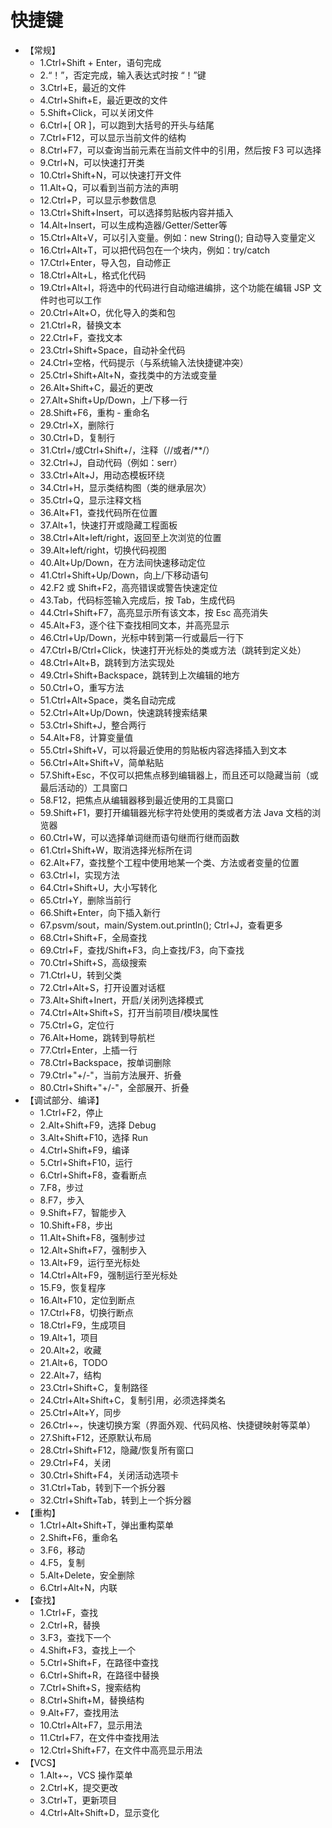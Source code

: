 # 快捷键

* 【常规】
    * 1.Ctrl+Shift + Enter，语句完成
    * 2.“！”，否定完成，输入表达式时按 “！”键
    * 3.Ctrl+E，最近的文件
    * 4.Ctrl+Shift+E，最近更改的文件
    * 5.Shift+Click，可以关闭文件
    * 6.Ctrl+[ OR ]，可以跑到大括号的开头与结尾
    * 7.Ctrl+F12，可以显示当前文件的结构
    * 8.Ctrl+F7，可以查询当前元素在当前文件中的引用，然后按 F3 可以选择
    * 9.Ctrl+N，可以快速打开类
    * 10.Ctrl+Shift+N，可以快速打开文件
    * 11.Alt+Q，可以看到当前方法的声明
    * 12.Ctrl+P，可以显示参数信息
    * 13.Ctrl+Shift+Insert，可以选择剪贴板内容并插入
    * 14.Alt+Insert，可以生成构造器/Getter/Setter等
    * 15.Ctrl+Alt+V，可以引入变量。例如：new String();  自动导入变量定义
    * 16.Ctrl+Alt+T，可以把代码包在一个块内，例如：try/catch
    * 17.Ctrl+Enter，导入包，自动修正
    * 18.Ctrl+Alt+L，格式化代码
    * 19.Ctrl+Alt+I，将选中的代码进行自动缩进编排，这个功能在编辑 JSP 文件时也可以工作
    * 20.Ctrl+Alt+O，优化导入的类和包
    * 21.Ctrl+R，替换文本
    * 22.Ctrl+F，查找文本
    * 23.Ctrl+Shift+Space，自动补全代码
    * 24.Ctrl+空格，代码提示（与系统输入法快捷键冲突）
    * 25.Ctrl+Shift+Alt+N，查找类中的方法或变量
    * 26.Alt+Shift+C，最近的更改
    * 27.Alt+Shift+Up/Down，上/下移一行
    * 28.Shift+F6，重构 - 重命名
    * 29.Ctrl+X，删除行
    * 30.Ctrl+D，复制行
    * 31.Ctrl+/或Ctrl+Shift+/，注释（//或者/**/）
    * 32.Ctrl+J，自动代码（例如：serr）
    * 33.Ctrl+Alt+J，用动态模板环绕
    * 34.Ctrl+H，显示类结构图（类的继承层次）
    * 35.Ctrl+Q，显示注释文档
    * 36.Alt+F1，查找代码所在位置
    * 37.Alt+1，快速打开或隐藏工程面板
    * 38.Ctrl+Alt+left/right，返回至上次浏览的位置
    * 39.Alt+left/right，切换代码视图
    * 40.Alt+Up/Down，在方法间快速移动定位
    * 41.Ctrl+Shift+Up/Down，向上/下移动语句
    * 42.F2 或 Shift+F2，高亮错误或警告快速定位
    * 43.Tab，代码标签输入完成后，按 Tab，生成代码
    * 44.Ctrl+Shift+F7，高亮显示所有该文本，按 Esc 高亮消失
    * 45.Alt+F3，逐个往下查找相同文本，并高亮显示
    * 46.Ctrl+Up/Down，光标中转到第一行或最后一行下
    * 47.Ctrl+B/Ctrl+Click，快速打开光标处的类或方法（跳转到定义处）
    * 48.Ctrl+Alt+B，跳转到方法实现处
    * 49.Ctrl+Shift+Backspace，跳转到上次编辑的地方
    * 50.Ctrl+O，重写方法
    * 51.Ctrl+Alt+Space，类名自动完成
    * 52.Ctrl+Alt+Up/Down，快速跳转搜索结果
    * 53.Ctrl+Shift+J，整合两行
    * 54.Alt+F8，计算变量值
    * 55.Ctrl+Shift+V，可以将最近使用的剪贴板内容选择插入到文本
    * 56.Ctrl+Alt+Shift+V，简单粘贴
    * 57.Shift+Esc，不仅可以把焦点移到编辑器上，而且还可以隐藏当前（或最后活动的）工具窗口
    * 58.F12，把焦点从编辑器移到最近使用的工具窗口
    * 59.Shift+F1，要打开编辑器光标字符处使用的类或者方法 Java 文档的浏览器
    * 60.Ctrl+W，可以选择单词继而语句继而行继而函数
    * 61.Ctrl+Shift+W，取消选择光标所在词
    * 62.Alt+F7，查找整个工程中使用地某一个类、方法或者变量的位置
    * 63.Ctrl+I，实现方法
    * 64.Ctrl+Shift+U，大小写转化
    * 65.Ctrl+Y，删除当前行
    * 66.Shift+Enter，向下插入新行
    * 67.psvm/sout，main/System.out.println(); Ctrl+J，查看更多
    * 68.Ctrl+Shift+F，全局查找
    * 69.Ctrl+F，查找/Shift+F3，向上查找/F3，向下查找
    * 70.Ctrl+Shift+S，高级搜索
    * 71.Ctrl+U，转到父类
    * 72.Ctrl+Alt+S，打开设置对话框
    * 73.Alt+Shift+Inert，开启/关闭列选择模式
    * 74.Ctrl+Alt+Shift+S，打开当前项目/模块属性
    * 75.Ctrl+G，定位行
    * 76.Alt+Home，跳转到导航栏
    * 77.Ctrl+Enter，上插一行
    * 78.Ctrl+Backspace，按单词删除
    * 79.Ctrl+"+/-"，当前方法展开、折叠
    * 80.Ctrl+Shift+"+/-"，全部展开、折叠
* 【调试部分、编译】
    * 1.Ctrl+F2，停止
    * 2.Alt+Shift+F9，选择 Debug
    * 3.Alt+Shift+F10，选择 Run
    * 4.Ctrl+Shift+F9，编译
    * 5.Ctrl+Shift+F10，运行
    * 6.Ctrl+Shift+F8，查看断点
    * 7.F8，步过
    * 8.F7，步入
    * 9.Shift+F7，智能步入
    * 10.Shift+F8，步出
    * 11.Alt+Shift+F8，强制步过
    * 12.Alt+Shift+F7，强制步入
    * 13.Alt+F9，运行至光标处
    * 14.Ctrl+Alt+F9，强制运行至光标处
    * 15.F9，恢复程序
    * 16.Alt+F10，定位到断点
    * 17.Ctrl+F8，切换行断点
    * 18.Ctrl+F9，生成项目
    * 19.Alt+1，项目
    * 20.Alt+2，收藏
    * 21.Alt+6，TODO
    * 22.Alt+7，结构
    * 23.Ctrl+Shift+C，复制路径
    * 24.Ctrl+Alt+Shift+C，复制引用，必须选择类名
    * 25.Ctrl+Alt+Y，同步
    * 26.Ctrl+~，快速切换方案（界面外观、代码风格、快捷键映射等菜单）
    * 27.Shift+F12，还原默认布局
    * 28.Ctrl+Shift+F12，隐藏/恢复所有窗口
    * 29.Ctrl+F4，关闭
    * 30.Ctrl+Shift+F4，关闭活动选项卡
    * 31.Ctrl+Tab，转到下一个拆分器
    * 32.Ctrl+Shift+Tab，转到上一个拆分器
* 【重构】
    * 1.Ctrl+Alt+Shift+T，弹出重构菜单
    * 2.Shift+F6，重命名
    * 3.F6，移动
    * 4.F5，复制
    * 5.Alt+Delete，安全删除
    * 6.Ctrl+Alt+N，内联
* 【查找】
    * 1.Ctrl+F，查找
    * 2.Ctrl+R，替换
    * 3.F3，查找下一个
    * 4.Shift+F3，查找上一个
    * 5.Ctrl+Shift+F，在路径中查找
    * 6.Ctrl+Shift+R，在路径中替换
    * 7.Ctrl+Shift+S，搜索结构
    * 8.Ctrl+Shift+M，替换结构
    * 9.Alt+F7，查找用法
    * 10.Ctrl+Alt+F7，显示用法
    * 11.Ctrl+F7，在文件中查找用法
    * 12.Ctrl+Shift+F7，在文件中高亮显示用法
* 【VCS】
    * 1.Alt+~，VCS 操作菜单
    * 2.Ctrl+K，提交更改
    * 3.Ctrl+T，更新项目
    * 4.Ctrl+Alt+Shift+D，显示变化